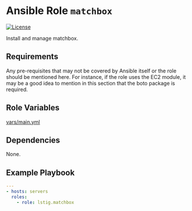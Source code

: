 Ansible Role `matchbox`
=========

[![License](https://img.shields.io/badge/License-MIT-blue.svg)](https://github.com/lstig/ansible-role-matchbox/blob/main/LICENSE)

Install and manage matchbox.

Requirements
------------

Any pre-requisites that may not be covered by Ansible itself or the role should be mentioned here. For instance, if the role uses the EC2 module, it may be a good idea to mention in this section that the boto package is required.

Role Variables
--------------

[vars/main.yml](vars/main.yml)

Dependencies
------------

None.

Example Playbook
----------------

```yaml
---
- hosts: servers
  roles:
    - role: lstig.matchbox
```
